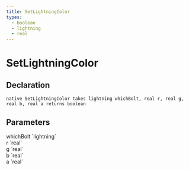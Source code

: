 ```yaml
---
title: SetLightningColor
types:
  - boolean
  - lightning
  - real
---
```


# SetLightningColor

## Declaration

```
native SetLightningColor takes lightning whichBolt, real r, real g, real b, real a returns boolean
```

## Parameters
<dl>
  <dt>whichBolt `lightning`</dt>
  <dd></dd>

  <dt>r `real`</dt>
  <dd></dd>

  <dt>g `real`</dt>
  <dd></dd>

  <dt>b `real`</dt>
  <dd></dd>

  <dt>a `real`</dt>
  <dd></dd>
</dl>